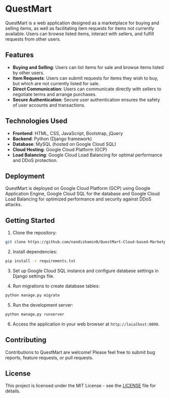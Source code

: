 # QuestMart

QuestMart is a web application designed as a marketplace for buying and selling items, as well as facilitating item requests for items not currently available. Users can browse listed items, interact with sellers, and fulfill requests from other users.

## Features

- **Buying and Selling**: Users can list items for sale and browse items listed by other users.
- **Item Requests**: Users can submit requests for items they wish to buy, but which are not currently listed for sale.
- **Direct Communication**: Users can communicate directly with sellers to negotiate terms and arrange purchases.
- **Secure Authentication**: Secure user authentication ensures the safety of user accounts and transactions.

## Technologies Used

- **Frontend**: HTML, CSS, JavaScript, Bootstrap, jQuery
- **Backend**: Python (Django framework)
- **Database**: MySQL (hosted on Google Cloud SQL)
- **Cloud Hosting**: Google Cloud Platform (GCP)
- **Load Balancing**: Google Cloud Load Balancing for optimal performance and DDoS protection.

## Deployment

QuestMart is deployed on Google Cloud Platform (GCP) using Google Application Engine, Google Cloud SQL for the database and Google Cloud Load Balancing for optimized performance and security against DDoS attacks.

## Getting Started

1. Clone the repository:

```bash
git clone https://github.com/nandishamin0/QuestMart-Cloud-based-Marketplace.git
```

2. Install dependencies:

```bash
pip install -r requirements.txt
```

3. Set up Google Cloud SQL instance and configure database settings in Django settings file.

4. Run migrations to create database tables:

```bash
python manage.py migrate
```

5. Run the development server:

```bash
python manage.py runserver
```

6. Access the application in your web browser at `http://localhost:8000`.

## Contributing

Contributions to QuestMart are welcome! Please feel free to submit bug reports, feature requests, or pull requests.

## License

This project is licensed under the MIT License - see the [LICENSE](LICENSE) file for details.
